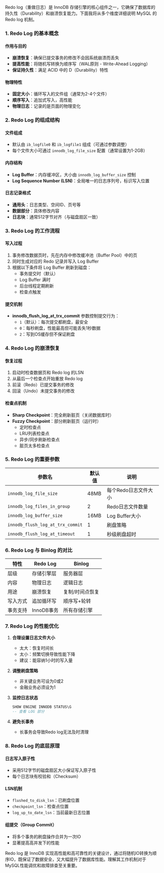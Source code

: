 Redo log（重做日志）是 InnoDB 存储引擎的核心组件之一，它确保了数据库的持久性（Durability）和崩溃恢复能力。下面我将从多个维度详细说明 MySQL 的 Redo log 机制。

### 1. Redo Log 的基本概念

#### 作用与目的
- **崩溃恢复**：确保已提交事务的修改不会因系统崩溃而丢失
- **提高性能**：将随机写转换为顺序写（WAL原则 - Write-Ahead Logging）
- **保证持久性**：满足 ACID 中的 D（Durability）特性

#### 物理特性
- **固定大小**：循环写入的文件组（通常为2-4个文件）
- **顺序写入**：追加式写入，高性能
- **物理日志**：记录的是页面的物理变化

### 2. Redo Log 的组成结构

#### 文件组成
- 默认由 `ib_logfile0` 和 `ib_logfile1` 组成（可通过参数调整）
- 每个文件大小可通过 `innodb_log_file_size` 配置（通常设置为1-2GB）

#### 内存结构
- **Log Buffer**：内存缓冲区，大小由 `innodb_log_buffer_size` 控制
- **Log Sequence Number (LSN)**：全局唯一的日志序列号，标识写入位置

#### 日志记录格式
- **通用头**：日志类型、空间ID、页号等
- **数据部分**：具体修改内容
- **日志块**：通常512字节对齐（与磁盘扇区一致）

### 3. Redo Log 的工作流程

#### 写入过程
1. 事务修改数据页时，先在内存中修改缓冲池（Buffer Pool）中的页
2. 同时生成对应的 Redo 记录并写入 Log Buffer
3. 根据以下条件将 Log Buffer 刷新到磁盘：
   - 事务提交时（默认）
   - Log Buffer 满时
   - 后台线程定期刷新
   - 检查点触发

#### 提交机制
- **innodb_flush_log_at_trx_commit** 参数控制提交行为：
  - `1`（默认）：每次提交都刷盘，最安全
  - `0`：每秒刷盘，性能最高但可能丢失1秒数据
  - `2`：写到OS缓存但不保证刷盘

### 4. Redo Log 的崩溃恢复

#### 恢复过程
1. 启动时检查数据页和 Redo log 的LSN
2. 从最后一个检查点开始重放 Redo log
3. 前滚（Redo）已提交事务的修改
4. 回滚（Undo）未提交事务的修改

#### 检查点机制
- **Sharp Checkpoint**：完全刷新脏页（关闭数据库时）
- **Fuzzy Checkpoint**：部分刷新脏页（运行时）
  - 定时检查点
  - LRU列表检查点
  - 异步/同步刷新检查点
  - 脏页太多检查点

### 5. Redo Log 的重要参数

| 参数名 | 默认值 | 说明 |
|--------|--------|------|
| `innodb_log_file_size` | 48MB | 每个Redo日志文件大小 |
| `innodb_log_files_in_group` | 2 | Redo日志文件数量 |
| `innodb_log_buffer_size` | 16MB | Log Buffer大小 |
| `innodb_flush_log_at_trx_commit` | 1 | 刷盘策略 |
| `innodb_flush_log_at_timeout` | 1 | 秒级刷盘超时 |

### 6. Redo Log 与 Binlog 的对比

| 特性 | Redo Log | Binlog |
|------|---------|--------|
| 层级 | 存储引擎层 | 服务器层 |
| 内容 | 物理日志 | 逻辑日志 |
| 用途 | 崩溃恢复 | 复制/时间点恢复 |
| 写入方式 | 追加循环写 | 顺序写+轮转 |
| 事务支持 | InnoDB事务 | 所有存储引擎 |

### 7. Redo Log 的性能优化

1. **合理设置日志文件大小**
   - 太大：恢复时间长
   - 太小：频繁切换导致性能下降
   - 建议：能容纳1小时的写入量

2. **调整刷盘策略**
   - 非关键业务可设为0或2
   - 金融业务必须设为1

3. **监控日志状态**
   ```sql
   SHOW ENGINE INNODB STATUS\G
   -- 查看 LOG 部分
   ```

4. **避免长事务**
   - 长事务会导致Redo log无法及时清理

### 8. Redo Log 的底层原理

#### 日志写入原子性
- 采用512字节的磁盘扇区大小保证写入原子性
- 每个日志块有校验和（Checksum）

#### LSN机制
- `flushed_to_disk_lsn`：已刷盘位置
- `checkpoint_lsn`：检查点位置
- `log_up_to_date_lsn`：当前最新日志位置

#### 组提交（Group Commit）
- 将多个事务的刷盘操作合并为一次IO
- 显著提高高并发下的性能

Redo log 是 InnoDB 实现高性能和高可靠性的关键设计，通过将随机IO转换为顺序IO，既保证了数据安全，又大幅提升了数据库性能。理解其工作机制对于MySQL性能调优和故障排查至关重要。
